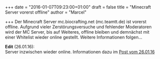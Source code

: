 +++
date = "2016-01-07T09:23:00+01:00"
draft = false
title = "Minecraft Server vorerst offline"
author = "Marcel"

+++
Der Minecraft Server mc.biocrafting.net (mc.teamtt.de) ist vorerst offline. Aufgrund vieler Zerstörungsversuche und fehlender Moderatoren wird der MC Server, bis auf Weiteres, offline bleiben und demnächst mit einer Whitelist wieder online gestellt. 
Weitere Informationen folgen...

<strong>Edit</strong> (26.01.16):<br>
Server inzwischen wieder online. Informationen dazu im <a href="https://ts.biocrafting.net/post/2016_01_26_Minecraft_Whitelist_M1.10/">Post vom 26.01.16 </a>
